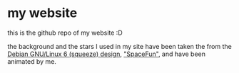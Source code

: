 # my website
this is the github repo of my website :D


the background and the stars I used in my site have been taken the from the
[Debian GNU/Linux 6 (squeeze) design](https://wiki.debian.org/DebianDesktop/Artwork/Squeeze),
["SpaceFun"](https://wiki.debian.org/DebianArt/Themes/SpaceFun), and have been animated by me.